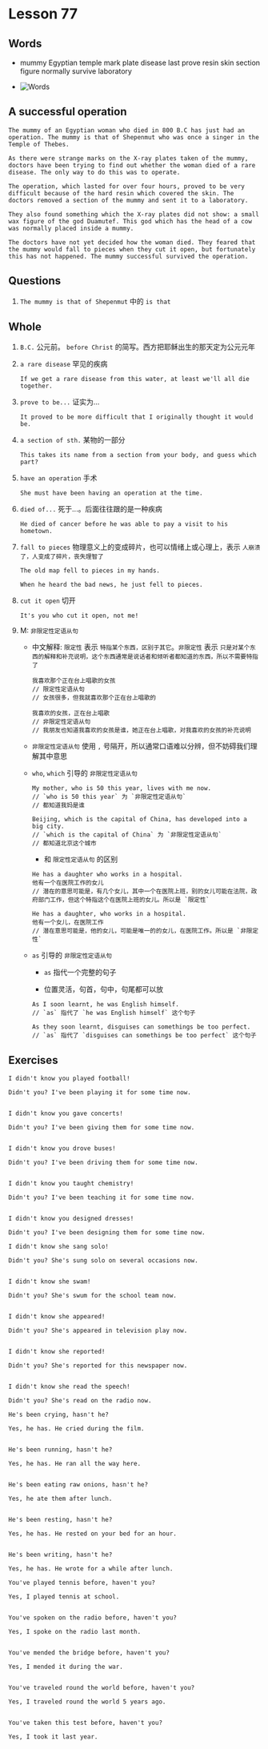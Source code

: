 # Lesson 77

## Words

- mummy Egyptian temple mark plate disease last prove resin skin section figure normally survive laboratory

- ![Words](../../../Images/Part2/08/words-77.png)

## A successful operation

```
The mummy of an Egyptian woman who died in 800 B.C has just had an operation. The mummy is that of Shepenmut who was once a singer in the Temple of Thebes.

As there were strange marks on the X-ray plates taken of the mummy, doctors have been trying to find out whether the woman died of a rare disease. The only way to do this was to operate.

The operation, which lasted for over four hours, proved to be very difficult because of the hard resin which covered the skin. The doctors removed a section of the mummy and sent it to a laboratory.

They also found something which the X-ray plates did not show: a small wax figure of the god Duamutef. This god which has the head of a cow was normally placed inside a mummy.

The doctors have not yet decided how the woman died. They feared that the mummy would fall to pieces when they cut it open, but fortunately this has not happened. The mummy successful survived the operation.
```

## Questions

1. `The mummy is that of Shepenmut` 中的 `is that`

## Whole

1. `B.C.` 公元前。 `before Christ` 的简写。西方把耶稣出生的那天定为公元元年

2. `a rare disease` 罕见的疾病

   ```
   If we get a rare disease from this water, at least we'll all die together.
   ```

3. `prove to be...` 证实为...

   ```
   It proved to be more difficult that I originally thought it would be.
   ```

4. `a section of sth.` 某物的一部分

   ```
   This takes its name from a section from your body, and guess which part?
   ```

5. `have an operation` 手术

   ```
   She must have been having an operation at the time.
   ```

6. `died of...` 死于...。后面往往跟的是一种疾病

   ```
   He died of cancer before he was able to pay a visit to his hometown.
   ```

7. `fall to pieces` 物理意义上的变成碎片，也可以情绪上或心理上，表示 `人崩溃了，人变成了碎片，丧失理智了`

   ```
   The old map fell to pieces in my hands.

   When he heard the bad news, he just fell to pieces.
   ```

8. `cut it open` 切开

   ```
   It's you who cut it open, not me!
   ```

9. M: `非限定性定语从句`

   - 中文解释: `限定性` 表示 `特指某个东西，区别于其它`。`非限定性` 表示 `只是对某个东西的解释和补充说明，这个东西通常是说话者和倾听者都知道的东西，所以不需要特指了`

     ```
     我喜欢那个正在台上唱歌的女孩
     // 限定性定语从句
     // 女孩很多，但我就喜欢那个正在台上唱歌的

     我喜欢的女孩，正在台上唱歌
     // 非限定性定语从句
     // 我朋友也知道我喜欢的女孩是谁，她正在台上唱歌，对我喜欢的女孩的补充说明
     ```

   - `非限定性定语从句` 使用 `,` 号隔开，所以通常口语难以分辨，但不妨碍我们理解其中意思

   - `who`, `which` 引导的 `非限定性定语从句`

     ```
     My mother, who is 50 this year, lives with me now.
     // `who is 50 this year` 为 `非限定性定语从句`
     // 都知道我妈是谁

     Beijing, which is the capital of China, has developed into a big city.
     // `which is the capital of China` 为 `非限定性定语从句`
     // 都知道北京这个城市
     ```

     - 和 `限定性定语从句` 的区别

     ```
     He has a daughter who works in a hospital.
     他有一个在医院工作的女儿
     // 潜在的意思可能是，有几个女儿，其中一个在医院上班，别的女儿可能在法院，政府部门工作，但这个特指这个在医院上班的女儿。所以是 `限定性`

     He has a daughter, who works in a hospital.
     他有一个女儿，在医院工作
     // 潜在意思可能是，他的女儿，可能是唯一的的女儿，在医院工作。所以是 `非限定性`
     ```

   - `as` 引导的 `非限定性定语从句`

     - `as` 指代一个完整的句子

     - 位置灵活，句首，句中，句尾都可以放

     ```
     As I soon learnt, he was English himself.
     // `as` 指代了 `he was English himself` 这个句子

     As they soon learnt, disguises can somethings be too perfect.
     // `as` 指代了 `disguises can somethings be too perfect` 这个句子
     ```

## Exercises

```
I didn't know you played football!

Didn't you? I've been playing it for some time now.


I didn't know you gave concerts!

Didn't you? I've been giving them for some time now.


I didn't know you drove buses!

Didn't you? I've been driving them for some time now.


I didn't know you taught chemistry!

Didn't you? I've been teaching it for some time now.


I didn't know you designed dresses!

Didn't you? I've been designing them for some time now.
```

```
I didn't know she sang solo!

Didn't you? She's sung solo on several occasions now.


I didn't know she swam!

Didn't you? She's swum for the school team now.


I didn't know she appeared!

Didn't you? She's appeared in television play now.


I didn't know she reported!

Didn't you? She's reported for this newspaper now.


I didn't know she read the speech!

Didn't you? She's read on the radio now.
```

```
He's been crying, hasn't he?

Yes, he has. He cried during the film.


He's been running, hasn't he?

Yes, he has. He ran all the way here.


He's been eating raw onions, hasn't he?

Yes, he ate them after lunch.


He's been resting, hasn't he?

Yes, he has. He rested on your bed for an hour.


He's been writing, hasn't he?

Yes, he has. He wrote for a while after lunch.
```

```
You've played tennis before, haven't you?

Yes, I played tennis at school.


You've spoken on the radio before, haven't you?

Yes, I spoke on the radio last month.


You've mended the bridge before, haven't you?

Yes, I mended it during the war.


You've traveled round the world before, haven't you?

Yes, I traveled round the world 5 years ago.


You've taken this test before, haven't you?

Yes, I took it last year.
```
